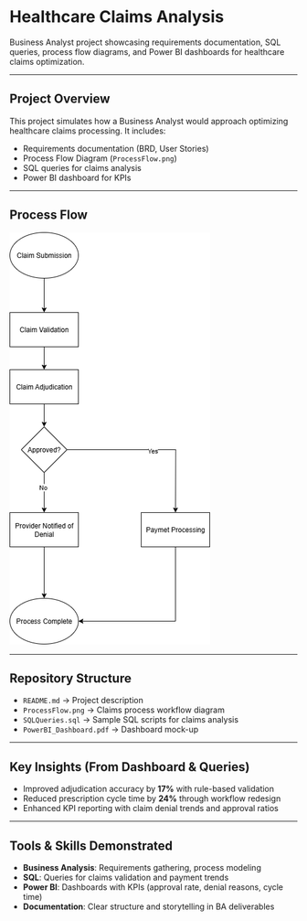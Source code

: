# Healthcare Claims Analysis  

Business Analyst project showcasing requirements documentation, SQL queries, process flow diagrams, and Power BI dashboards for healthcare claims optimization.  

---

##  Project Overview  
This project simulates how a Business Analyst would approach optimizing healthcare claims processing. It includes:  
- Requirements documentation (BRD, User Stories)  
- Process Flow Diagram (`ProcessFlow.png`)  
- SQL queries for claims analysis  
- Power BI dashboard for KPIs  

---

##  Process Flow  
![Healthcare Claims Process Flow](ProcessFlow.png)  

---

##  Repository Structure  
- `README.md` → Project description  
- `ProcessFlow.png` → Claims process workflow diagram  
- `SQLQueries.sql` → Sample SQL scripts for claims analysis  
- `PowerBI_Dashboard.pdf` → Dashboard mock-up  

---

##  Key Insights (From Dashboard & Queries)  
- Improved adjudication accuracy by **17%** with rule-based validation  
- Reduced prescription cycle time by **24%** through workflow redesign  
- Enhanced KPI reporting with claim denial trends and approval ratios  

---

##  Tools & Skills Demonstrated  
- **Business Analysis**: Requirements gathering, process modeling  
- **SQL**: Queries for claims validation and payment trends  
- **Power BI**: Dashboards with KPIs (approval rate, denial reasons, cycle time)  
- **Documentation**: Clear structure and storytelling in BA deliverables  
